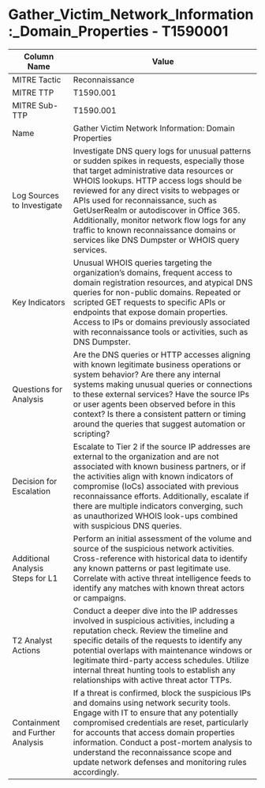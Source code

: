 # Gather_Victim_Network_Information:_Domain_Properties - T1590001

| Column Name | Value |
|-------------|-------|
| MITRE Tactic | Reconnaissance |
| MITRE TTP | T1590.001 |
| MITRE Sub-TTP | T1590.001 |
| Name | Gather Victim Network Information: Domain Properties |
| Log Sources to Investigate | Investigate DNS query logs for unusual patterns or sudden spikes in requests, especially those that target administrative data resources or WHOIS lookups. HTTP access logs should be reviewed for any direct visits to webpages or APIs used for reconnaissance, such as GetUserRealm or autodiscover in Office 365. Additionally, monitor network flow logs for any traffic to known reconnaissance domains or services like DNS Dumpster or WHOIS query services. |
| Key Indicators | Unusual WHOIS queries targeting the organization’s domains, frequent access to domain registration resources, and atypical DNS queries for non-public domains. Repeated or scripted GET requests to specific APIs or endpoints that expose domain properties. Access to IPs or domains previously associated with reconnaissance tools or activities, such as DNS Dumpster. |
| Questions for Analysis | Are the DNS queries or HTTP accesses aligning with known legitimate business operations or system behavior? Are there any internal systems making unusual queries or connections to these external services? Have the source IPs or user agents been observed before in this context? Is there a consistent pattern or timing around the queries that suggest automation or scripting? |
| Decision for Escalation | Escalate to Tier 2 if the source IP addresses are external to the organization and are not associated with known business partners, or if the activities align with known indicators of compromise (IoCs) associated with previous reconnaissance efforts. Additionally, escalate if there are multiple indicators converging, such as unauthorized WHOIS look-ups combined with suspicious DNS queries. |
| Additional Analysis Steps for L1 | Perform an initial assessment of the volume and source of the suspicious network activities. Cross-reference with historical data to identify any known patterns or past legitimate use. Correlate with active threat intelligence feeds to identify any matches with known threat actors or campaigns. |
| T2 Analyst Actions | Conduct a deeper dive into the IP addresses involved in suspicious activities, including a reputation check. Review the timeline and specific details of the requests to identify any potential overlaps with maintenance windows or legitimate third-party access schedules. Utilize internal threat hunting tools to establish any relationships with active threat actor TTPs. |
| Containment and Further Analysis | If a threat is confirmed, block the suspicious IPs and domains using network security tools. Engage with IT to ensure that any potentially compromised credentials are reset, particularly for accounts that access domain properties information. Conduct a post-mortem analysis to understand the reconnaissance scope and update network defenses and monitoring rules accordingly. |
